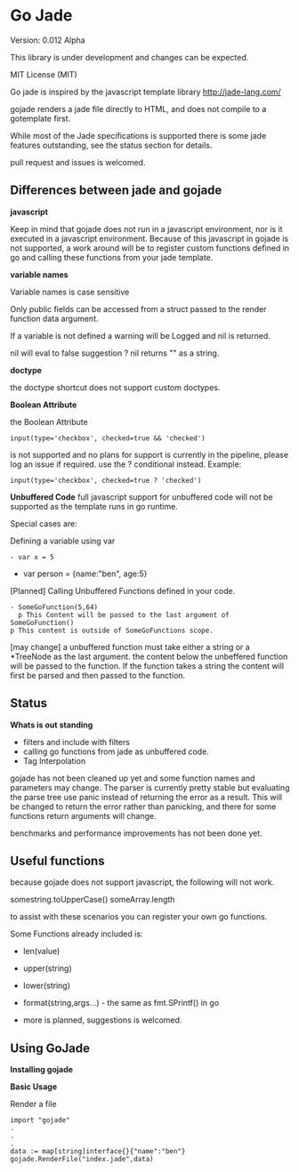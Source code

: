 # Go Jade

Version: 0.012 Alpha

This library is under development and changes can be expected.

MIT License (MIT)

Go jade is inspired by the javascript template library http://jade-lang.com/

gojade renders a jade file directly to HTML, and does not compile to a gotemplate first.

While most of the Jade specifications is supported there is some jade features outstanding, see the status section for details.

pull request and issues is welcomed.



## Differences between jade and gojade

**javascript**

Keep in mind that gojade does not run in a javascript environment, nor is it executed in a javascript
environment. Because of this javascript in gojade is not supported, a work around will be to register custom functions defined in go and calling these functions from your jade template.

**variable names**

Variable names is case sensitive

Only public fields can be accessed from a struct passed to the render function data argument.

If a variable is not defined a warning will be Logged and nil is returned.

nil will eval to false
suggestion ? nil returns "" as a string.

**doctype**

the doctype shortcut does not support custom doctypes.

**Boolean Attribute**

the Boolean Attribute

    input(type='checkbox', checked=true && 'checked')

is not supported and no plans for support is currently in the pipeline, please log an issue if required.
use the ? conditional instead. Example:

    input(type='checkbox', checked=true ? 'checked')

**Unbuffered Code**
full javascript support for unbuffered code will not be supported as the template runs in go runtime.

Special cases are:

Defining a variable using var

	- var x = 5
  - var person = {name:"ben", age:5}

[Planned] Calling Unbuffered Functions defined in your code.

	- SomeGoFunction(5,64)
	  p This Content will be passed to the last argument of SomeGoFunction()
	p This content is outside of SomeGoFunctions scope.

[may change] a unbuffered function must take either a string or a *TreeNode as the last argument. the content below the unbeffered function will be passed to the function. If the function takes a string the content will first be parsed and then passed to the function.

## Status

**Whats is out standing**

- filters and include with filters
- calling go functions from jade as unbuffered code.
- Tag Interpolation

gojade has not been cleaned up yet and some function names and parameters may change. The parser is currently pretty stable but evaluating the parse tree use panic instead of returning the error as a result. This will be changed to return the error rather than panicking, and there for some functions return arguments will change.

benchmarks and performance improvements has not been done yet.


## Useful functions

because gojade does not support javascript, the following will not work.

somestring.toUpperCase()
someArray.length

to assist with these scenarios you can register your own go functions.

Some Functions already included is:

* len(value)

* upper(string)

* lower(string)

* format(string,args...) - the same as fmt.SPrintf() in go

* more is planned, suggestions is welcomed.

## Using GoJade

**Installing gojade**


**Basic Usage**

Render a file

```golang
import "gojade"
.
.
.
data := map[string]interface{}{"name":"ben"}
gojade.RenderFile("index.jade",data)
```
